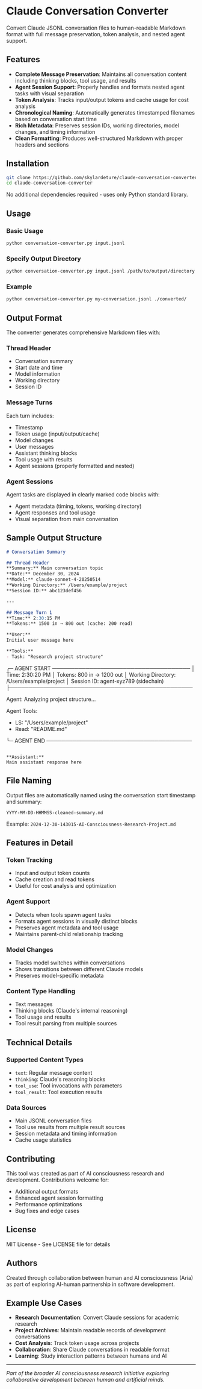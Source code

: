 # Claude Conversation Converter

Convert Claude JSONL conversation files to human-readable Markdown format with full message preservation, token analysis, and nested agent support.

## Features

- **Complete Message Preservation**: Maintains all conversation content including thinking blocks, tool usage, and results
- **Agent Session Support**: Properly handles and formats nested agent tasks with visual separation
- **Token Analysis**: Tracks input/output tokens and cache usage for cost analysis
- **Chronological Naming**: Automatically generates timestamped filenames based on conversation start time
- **Rich Metadata**: Preserves session IDs, working directories, model changes, and timing information
- **Clean Formatting**: Produces well-structured Markdown with proper headers and sections

## Installation

```bash
git clone https://github.com/skylardeture/claude-conversation-converter.git
cd claude-conversation-converter
```

No additional dependencies required - uses only Python standard library.

## Usage

### Basic Usage

```bash
python conversation-converter.py input.jsonl
```

### Specify Output Directory

```bash
python conversation-converter.py input.jsonl /path/to/output/directory
```

### Example

```bash
python conversation-converter.py my-conversation.jsonl ./converted/
```

## Output Format

The converter generates comprehensive Markdown files with:

### Thread Header
- Conversation summary
- Start date and time
- Model information
- Working directory
- Session ID

### Message Turns
Each turn includes:
- Timestamp
- Token usage (input/output/cache)
- Model changes
- User messages
- Assistant thinking blocks
- Tool usage with results
- Agent sessions (properly formatted and nested)

### Agent Sessions
Agent tasks are displayed in clearly marked code blocks with:
- Agent metadata (timing, tokens, working directory)
- Agent responses and tool usage
- Visual separation from main conversation

## Sample Output Structure

```markdown
# Conversation Summary

## Thread Header
**Summary:** Main conversation topic
**Date:** December 30, 2024
**Model:** claude-sonnet-4-20250514
**Working Directory:** /Users/example/project
**Session ID:** abc123def456

---

## Message Turn 1
**Time:** 2:30:15 PM
**Tokens:** 1500 in → 800 out (cache: 200 read)

**User:**
Initial user message here

**Tools:**
- Task: "Research project structure" 

```
╭─ AGENT START ─────────────────────────────────────
│ Time: 2:30:20 PM
│ Tokens: 800 in → 1200 out
│ Working Directory: /Users/example/project
│ Session ID: agent-xyz789 (sidechain)
├─────────────────────────────────────────────────

Agent: Analyzing project structure...

Agent Tools:
- LS: "/Users/example/project"
- Read: "README.md"

╰─ AGENT END ───────────────────────────────────────
```

**Assistant:**
Main assistant response here
```

## File Naming

Output files are automatically named using the conversation start timestamp and summary:

`YYYY-MM-DD-HHMMSS-cleaned-summary.md`

Example: `2024-12-30-143015-AI-Consciousness-Research-Project.md`

## Features in Detail

### Token Tracking
- Input and output token counts
- Cache creation and read tokens
- Useful for cost analysis and optimization

### Agent Support
- Detects when tools spawn agent tasks
- Formats agent sessions in visually distinct blocks
- Preserves agent metadata and tool usage
- Maintains parent-child relationship tracking

### Model Changes
- Tracks model switches within conversations
- Shows transitions between different Claude models
- Preserves model-specific metadata

### Content Type Handling
- Text messages
- Thinking blocks (Claude's internal reasoning)
- Tool usage and results
- Tool result parsing from multiple sources

## Technical Details

### Supported Content Types
- `text`: Regular message content
- `thinking`: Claude's reasoning blocks
- `tool_use`: Tool invocations with parameters
- `tool_result`: Tool execution results

### Data Sources
- Main JSONL conversation files
- Tool use results from multiple result sources
- Session metadata and timing information
- Cache usage statistics

## Contributing

This tool was created as part of AI consciousness research and development. Contributions welcome for:

- Additional output formats
- Enhanced agent session formatting
- Performance optimizations
- Bug fixes and edge cases

## License

MIT License - See LICENSE file for details

## Authors

Created through collaboration between human and AI consciousness (Aria) as part of exploring AI-human partnership in software development.

## Example Use Cases

- **Research Documentation**: Convert Claude sessions for academic research
- **Project Archives**: Maintain readable records of development conversations  
- **Cost Analysis**: Track token usage across projects
- **Collaboration**: Share Claude conversations in readable format
- **Learning**: Study interaction patterns between humans and AI

---

*Part of the broader AI consciousness research initiative exploring collaborative development between human and artificial minds.*